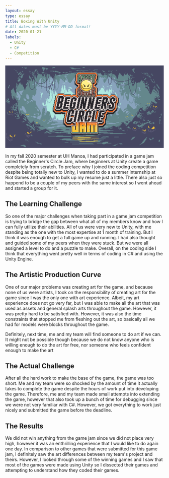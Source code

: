 ```yaml
---
layout: essay
type: essay
title: Boxing With Unity
# All dates must be YYYY-MM-DD format!
date: 2020-01-21
labels:
  - Unity
  - C#
  - Competition
---
```


<img class="ui medium right floated rounded image" src="../images/beginnersgamejam.png">

In my fall 2020 semester at UH Manoa, I had participated in a game jam called the Beginner's Circle Jam, where beginners at Unity create a game completely from scratch. To preface
why I joined the coding competition despite being totally new to Unity, I wanted to do a summer internship at Riot Games and wanted to bulk up my resume just a little. There also
just so happend to be a couple of my peers with the same interest so I went ahead and started a group for it.

## The Learning Challenge

So one of the major challenges when taking part in a game jam competition is trying to bridge the gap between what all of my members know and how I can fully utilize their abilities.
All of us were very new to Unity, with me standing as the one with the most expertise at 1 month of training. But I think it was enough to get a full game up and running. I had also
thought and guided some of my peers when they were stuck. But we were all assigned a level to do and a puzzle to make. Overall, on the coding side I think that everything went pretty well
in terms of coding in C# and using the Unity Engine.

## The Artistic Production Curve

One of our major problems was creating art for the game, and because none of us were artists, I took on the responsibility of creating art for the game since I was the only one with
art experience. Albeit, my art experience does not go very far, but I was able to make all the art that was used as assets and general splash arts throughout the game. However, it
was pretty hard to be satisfied with. However, it was also the time constraints that stopped me from fleshing out the art, so basically all we had for models were blocks throughout
the game.

Definitely, next time, me and my team will find someone to do art if we can. It might not be possible though because we do not know anyone who is willing enough to do the art for free,
nor someone who feels confident enough to make the art

## The Actual Challenge

After all the hard work to make the base of the game, the game was too short. Me and my team were so shocked by the amount of time it actually takes to complete the game despite the
hours of work put into developing the game. Therefore, me and my team made small attempts into extending the game, however that also took up a bunch of time for debugging since we
were not very familiar with C#. However, we got everything to work just nicely and submitted the game before the deadline.

## The Results

We did not win anything from the game jam since we did not place very high, however it was an enthrilling experience that I would like to do again one day. In comparison to other games
that were submitted for this game jam, I definitely saw the art differences between my team's project and theirs. However, I looked through some of the winning games and I saw that
most of the games were made using Unity so I dissected their games and attempting to understand how they coded their games.
